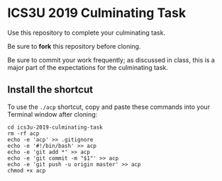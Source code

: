 # ICS3U 2019 Culminating Task

Use this repository to complete your culminating task.

Be sure to **fork** this repository before cloning.

Be sure to commit your work frequently; as discussed in class, this is a major part of the expectations for the culminating task.

## Install the shortcut

To use the `./acp` shortcut, copy and paste these commands into your Terminal window after cloning:

```
cd ics3u-2019-culminating-task
rm -rf acp
echo -e 'acp' >> .gitignore
echo -e '#!/bin/bash' >> acp
echo -e 'git add *' >> acp
echo -e 'git commit -m "$1"' >> acp
echo -e 'git push -u origin master' >> acp
chmod +x acp
```
